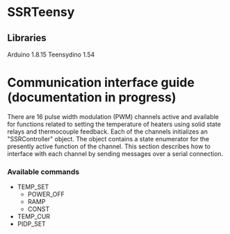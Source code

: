 # SSRTeensy

## Libraries
Arduino 1.8.15
Teensydino 1.54



# Communication interface guide (documentation in progress)

There are 16 pulse width modulation (PWM) channels active and available for functions related to setting the temperature of heaters using solid state relays and thermocouple feedback. Each of the channels initializes an "SSRController" object. The object contains a state enumerator for the presently active function of the channel. This section describes how to interface with each channel by sending messages over a serial connection. 

### Available commands
- TEMP_SET 
    - POWER_OFF
    - RAMP
    - CONST
- TEMP_CUR
- PIDP_SET



